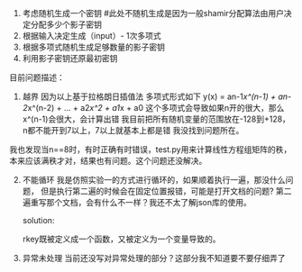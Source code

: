 1. 考虑随机生成一个密钥
#此处不随机生成是因为一般shamir分配算法由用户决定分配多少个影子密钥
2. 根据输入决定生成（input）- 1次多项式 
3. 根据多项式随机生成足够数量的影子密钥
4. 利用影子密钥还原最初密钥

目前问题描述：
1. 越界
  因为以上基于拉格朗日插值法
  多项式形式如下
  y(x) = an-1*x^(n-1) + an-2*x^(n-2) + ... + a2*x^2 + a1*x + a0
  这个多项式会导致如果n开的很大，那么x^(n-1)会很大，会计算出错
  我目前把所有随机变量的范围放在-128到+128，n都不能开到7以上，7以上就基本上都是错
  我没找到问题所在。

  我也发现当n==8时，有时正确有时错误，test.py用来计算线性方程组矩阵的秩，本来应该满秩才对，结果也有问题。这个问题还没解决。

2. 不能循环
    我是仿照实验一的方式进行循环的，如果顺着执行一遍，那没什么问题，
    但是执行第二遍的时候会在固定位置报错，可能是打开文档的问题? 第二遍重写那个文档，会有什么不一样？我还不太了解json库的使用。

    solution:

    rkey既被定义成一个函数，又被定义为一个变量导致的。

3. 异常未处理
    当前还没写对异常处理的部分？这部分我不知道要不要仔细弄了